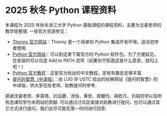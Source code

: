 # 2025 秋冬 Python 课程资料

本课程为 2025 年秋冬浙江大学 Python 基础课程的课程资料，主要为沈睿老师的教学班整理. 一些官方资源参见：

- [Thonny 官方网站](https://thonny.org)：Thonny 是一个简单的 Python 集成开发环境，适合初学者使用.
- [Python 官方网站](https://www.python.org)：可以到这里下载官方的 Python 软件包，为了方便起见，在安装时可以勾选 Add to PATH 选项（如果你不知道这是什么意思，就勾上吧！）
- [Python 官方教程](https://docs.python.org/zh-cn/3/tutorial/index.html)：这是官方给出的中文教程，足有有趣且足够丰富.
- [提问的智慧（中译版）](https://lug.ustc.edu.cn/wiki/doc/smart-questions/)：由 LUG @ USTC 给出的经典网站《提问的智慧》的中译版，供大家在给老师、助教提问时参考.

感谢沈睿老师、李英琦、刘泓健、汤恒、黄哲、周健均、胡若凡、刘韬同学以及所有选课同学为本网站的贡献. 可以通过讨论区直接对助教进行提问，也可以通过其它方式进行提问，我们会尽可能在第一时间进行回答.
